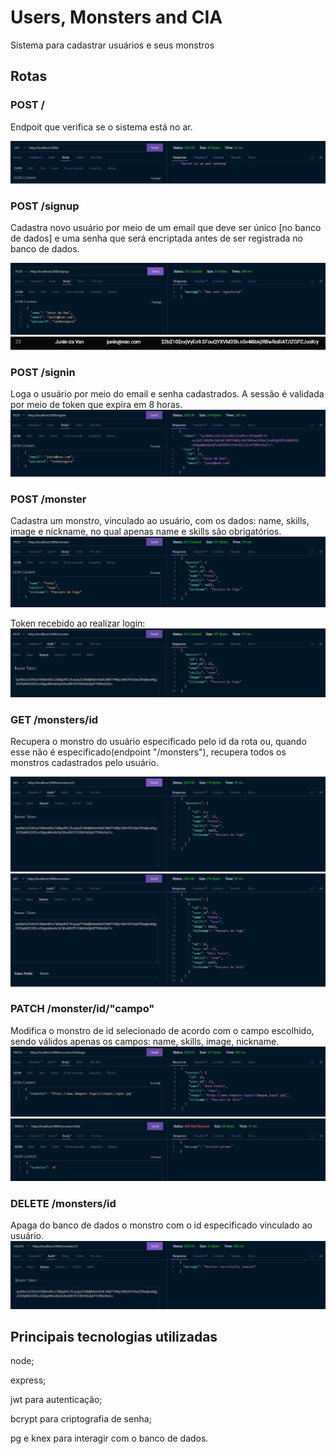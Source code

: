 # Users, Monsters and CIA

Sistema para cadastrar usuários e seus monstros

## Rotas

### POST /

Endpoit que verifica se o sistema está no ar.

![Alt text](readme_imgs/image.png)

### POST /signup

Cadastra novo usuário por meio de um email que deve ser único [no banco de dados] e uma senha que será encriptada antes de ser registrada no banco de dados.

![Alt text](readme_imgs/image-1.png)
![Alt text](readme_imgs/image-2.png)

### POST /signin

Loga o usuário por meio do email e senha cadastrados. A sessão é validada por meio de token que expira em 8 horas.
![Alt text](readme_imgs/image-3.png)

### POST /monster

Cadastra um monstro, vinculado ao usuário, com os dados: name, skills, image e nickname, no qual apenas name e skills são obrigatórios.
![Alt text](readme_imgs/image-5.png)

Token recebido ao realizar login:
![Alt text](readme_imgs/image-6.png)


### GET /monsters/id

Recupera o monstro do usuário especificado pelo id da rota ou, quando esse não é especificado(endpoint "/monsters"), recupera todos os monstros cadastrados pelo usuário.

![Alt text](readme_imgs/image-7.png)
![Alt text](readme_imgs/image-8.png)

### PATCH /monster/id/"campo"

Modifica o monstro de id selecionado de acordo com o campo escolhido, sendo válidos apenas os campos: name, skills, image, nickname.
![Alt text](readme_imgs/image-10.png)
![Alt text](readme_imgs/image-11.png)

### DELETE /monsters/id

Apaga do banco de dados o monstro com o id especificado vinculado ao usuário.
![Alt text](readme_imgs/image-9.png)

## Principais tecnologias utilizadas

node;

express;

jwt para autenticação;

bcrypt para criptografia de senha;

pg e knex para interagir com o banco de dados.
